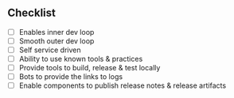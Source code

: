 ## Checklist
- [ ] Enables inner dev loop
- [ ] Smooth outer dev loop
- [ ] Self service driven
- [ ] Ability to use known tools & practices
- [ ] Provide tools to build, release & test locally
- [ ] Bots to provide the links to logs
- [ ] Enable components to publish release notes & release artifacts
